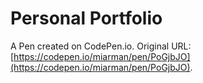 # Personal Portfolio

A Pen created on CodePen.io. Original URL: [https://codepen.io/miarman/pen/PoGjbJO](https://codepen.io/miarman/pen/PoGjbJO).


